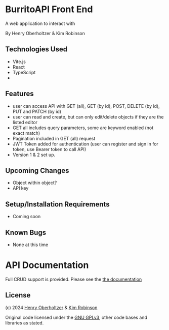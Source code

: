 # BurritoAPI Front End

A web application to interact with []()

By Henry Oberholtzer & Kim Robinson

## Technologies Used

- Vite.js
- React
- TypeScript
- 

## Features
- user can access API with GET (all), GET (by id), POST, DELETE (by id), PUT and PATCH (by id)
- user can read and create, but can only edit/delete objects if they are the listed editor
- GET all includes query parameters, some are keyword enabled (not exact match)
- Pagination included in GET (all) request
- JWT Token added for authentication (user can register and sign in for token, use Bearer token to call API)
- Version 1 & 2 set up.

## Upcoming Changes
* Object within object?
* API key

## Setup/Installation Requirements

- Coming soon

## Known Bugs

- None at this time

# API Documentation

Full CRUD support is provided. Please see the [the documentation]()
<!-- README thoroughly describes the further exploration topic that's been implemented in the API. -->

## License

(c) 2024 [Henry Oberholtzer](https://www.henryoberholtzer.com/) & [Kim Robinson](https://www.github.com/kimmykokonut)

Original code licensed under the [GNU GPLv3](https://www.gnu.org/licenses/gpl-3.0.en.html#license), other code bases and libraries as stated.
